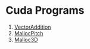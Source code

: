 # Cuda Programs

1. [VectorAddition](https://github.com/avinash-218/CudaPrograms/blob/master/VectorAddition/VecAddition.cu)
2. [MallocPitch](https://github.com/avinash-218/CudaPrograms/blob/master/Malloc_Pitch/malloc_pitch.cu)
3. [Malloc3D]()
